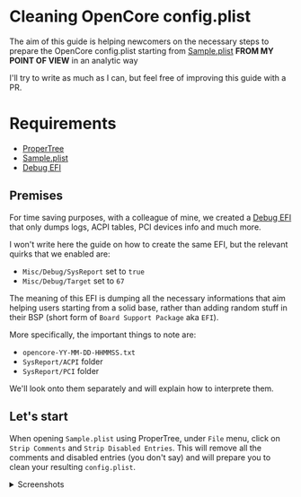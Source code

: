 # Cleaning OpenCore config.plist

The aim of this guide is helping newcomers on the necessary steps to prepare the OpenCore config.plist starting from [Sample.plist](https://github.com/acidanthera/OpenCorePkg/blob/master/Docs/Sample.plist) **FROM MY POINT OF VIEW** in an analytic way

I'll try to write as much as I can, but feel free of improving this guide with a PR.

# Requirements

- [ProperTree](https://github.com/corpnewt/ProperTree)
- [Sample.plist](https://github.com/acidanthera/OpenCorePkg/blob/master/Docs/Sample.plist)
- [Debug EFI](https://github.com/utopia-team/opencore-debug/releases/latest)

## Premises

For time saving purposes, with a colleague of mine, we created a [Debug EFI](https://github.com/utopia-team/opencore-debug/releases/latest) that only dumps logs, ACPI tables, PCI devices info and much more.

I won't write here the guide on how to create the same EFI, but the relevant quirks that we enabled are:

- `Misc/Debug/SysReport` set to `true`
- `Misc/Debug/Target` set to `67`

The meaning of this EFI is dumping all the necessary informations that aim helping users starting from a solid base, rather than adding random stuff in their BSP (short form of `Board Support Package` aka `EFI`).

More specifically, the important things to note are:

- `opencore-YY-MM-DD-HHMMSS.txt`
- `SysReport/ACPI` folder
- `SysReport/PCI` folder

We'll look onto them separately and will explain how to interprete them.

## Let's start

When opening `Sample.plist` using ProperTree, under `File` menu, click on `Strip Comments` and `Strip Disabled Entries`. This will remove all the comments and disabled entries (you don't say) and will prepare you to clean your resulting `config.plist`.

<details>
<summary>Screenshots</summary>

`Strip Comments`
![Strip Comments](/.assets/images/before/strip_comments.png)


`Strip Disabled Entries`
![Strip Disabled Entries](/.assets/images/before/strip_disabled_entries.png)
</details>





